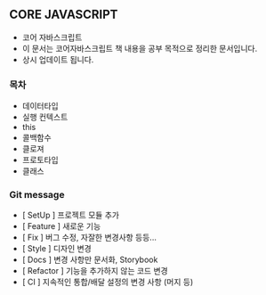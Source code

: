 ## CORE JAVASCRIPT

-   코어 자바스크립트
-   이 문서는 코어자바스크립트 책 내용을 공부 목적으로 정리한 문서입니다.
-   상시 업데이트 됩니다.

### 목차

-   데이터타입
-   실행 컨텍스트
-   this
-   콜백함수
-   클로져
-   프로토타입
-   클래스

### Git message

-   [ SetUp ] 프로젝트 모듈 추가
-   [ Feature ] 새로운 기능
-   [ Fix ] 버그 수정, 자잘한 변경사항 등등...
-   [ Style ] 디자인 변경
-   [ Docs ] 변경 사항만 문서화, Storybook
-   [ Refactor ] 기능을 추가하지 않는 코드 변경
-   [ CI ] 지속적인 통합/배달 설정의 변경 사항 (머지 등)
